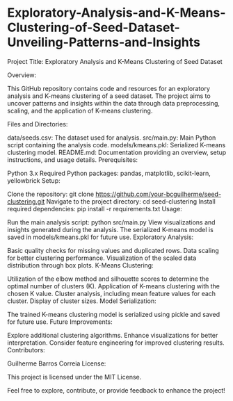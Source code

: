 # Exploratory-Analysis-and-K-Means-Clustering-of-Seed-Dataset-Unveiling-Patterns-and-Insights

Project Title: Exploratory Analysis and K-Means Clustering of Seed Dataset

Overview:

This GitHub repository contains code and resources for an exploratory analysis and K-means clustering of a seed dataset. The project aims to uncover patterns and insights within the data through data preprocessing, scaling, and the application of K-means clustering.

Files and Directories:

data/seeds.csv: The dataset used for analysis.
src/main.py: Main Python script containing the analysis code.
models/kmeans.pkl: Serialized K-means clustering model.
README.md: Documentation providing an overview, setup instructions, and usage details.
Prerequisites:

Python 3.x
Required Python packages: pandas, matplotlib, scikit-learn, yellowbrick
Setup:

Clone the repository: git clone https://github.com/your-bcguilherme/seed-clustering.git
Navigate to the project directory: cd seed-clustering
Install required dependencies: pip install -r requirements.txt
Usage:

Run the main analysis script: python src/main.py
View visualizations and insights generated during the analysis.
The serialized K-means model is saved in models/kmeans.pkl for future use.
Exploratory Analysis:

Basic quality checks for missing values and duplicated rows.
Data scaling for better clustering performance.
Visualization of the scaled data distribution through box plots.
K-Means Clustering:

Utilization of the elbow method and silhouette scores to determine the optimal number of clusters (K).
Application of K-means clustering with the chosen K value.
Cluster analysis, including mean feature values for each cluster.
Display of cluster sizes.
Model Serialization:

The trained K-means clustering model is serialized using pickle and saved for future use.
Future Improvements:

Explore additional clustering algorithms.
Enhance visualizations for better interpretation.
Consider feature engineering for improved clustering results.
Contributors:

Guilherme Barros Correia
License:

This project is licensed under the MIT License.

Feel free to explore, contribute, or provide feedback to enhance the project!
